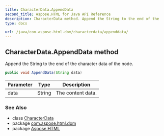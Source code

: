 ```yaml
---
title: CharacterData.AppendData
second_title: Aspose.HTML for Java API Reference
description: CharacterData method. Append the String to the end of the character data of the node
type: docs

url: /java/com.aspose.html.dom/characterdata/appenddata/
---
```

## CharacterData.AppendData method

Append the String to the end of the character data of the node.

```java
public void AppendData(String data)
```

| Parameter | Type | Description |
| --- | --- | --- |
| data | String | The content data. |

### See Also

* class [CharacterData](../)
* package [com.aspose.html.dom](../../../com.aspose.html.dom/)
* package [Aspose.HTML](../../../)
